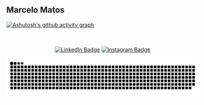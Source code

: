 ## Marcelo Matos

<!------------------------------------------------------------------------------------------>
[![Ashutosh's github activity graph](https://github-readme-activity-graph.vercel.app/graph?username=Marfalling&bg_color=0d1117&color=ffffff&line=00b3ff&point=f9fafa&area=true&hide_border=true)](https://github.com/ashutosh00710/github-readme-activity-graph)

<!------------------------------------------------------------------------------------------>


<p align="center">
    <br/><br/><a href="https://www.linkedin.com/in/matos-carlo-marcelo/" target="_blank"><img src="https://img.shields.io/badge/-LinkedIn-0A0A0B?logo=linkedin&style=for-the-badge&logoColor=white" alt="LinkedIn Badge" /></a>
    <a href="https://www.instagram.com/marfalling.ds3/" target="_blank"><img src="https://img.shields.io/badge/-Instagram-0A0A0B?logo=instagram&style=for-the-badge&logoColor=white" alt="Instagram Badge" /></a>

<!------------------------------------------------------------------------------------------>

  ![](https://github.com/Platane/snk/raw/output/github-contribution-grid-snake.svg)

<!------------------------------------------------------------------------------------------>

